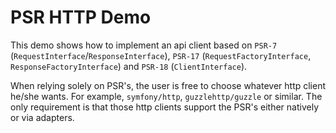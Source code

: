 # PSR HTTP Demo

This demo shows how to implement an api client based on `PSR-7` (`RequestInterface`/`ResponseInterface`), `PSR-17` (`RequestFactoryInterface`, `ResponseFactoryInterface`) and `PSR-18` (`ClientInterface`).

When relying solely on PSR's, the user is free to choose whatever http client he/she wants. For example, `symfony/http`, `guzzlehttp/guzzle` or similar. The only requirement is that those http clients support the PSR's either natively or via adapters.
